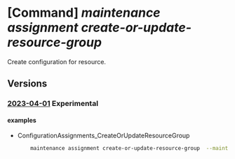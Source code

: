 # [Command] _maintenance assignment create-or-update-resource-group_

Create configuration for resource.

## Versions

### [2023-04-01](/Resources/mgmt-plane/L3N1YnNjcmlwdGlvbnMve30vcmVzb3VyY2Vncm91cHMve30vcHJvdmlkZXJzL21pY3Jvc29mdC5tYWludGVuYW5jZS9jb25maWd1cmF0aW9uYXNzaWdubWVudHMve30=/2023-04-01.xml) **Experimental**

<!-- mgmt-plane /subscriptions/{}/resourcegroups/{}/providers/microsoft.maintenance/configurationassignments/{} 2023-04-01 -->

#### examples

- ConfigurationAssignments_CreateOrUpdateResourceGroup
    ```bash
        maintenance assignment create-or-update-resource-group  --maintenance-configuration-id "/subscriptions/00000000-0000-0000-0000-00000000/resourcegroups/exmaplerg2/providers/Microsoft. Maintenance/maintenanceConfigurations/config1"  --name assignmentname  --filter-locations eastus2euap centraluseuap  --filter-os-types windows linux  --filter-tags {{tagKey1:[tagKey1Val1,tagKey1Val2],tagKey2:[tagKey2Val1,tagKey2Val2]}}  --filter-tags-operator All  --resource-group examplerg1
    ```
